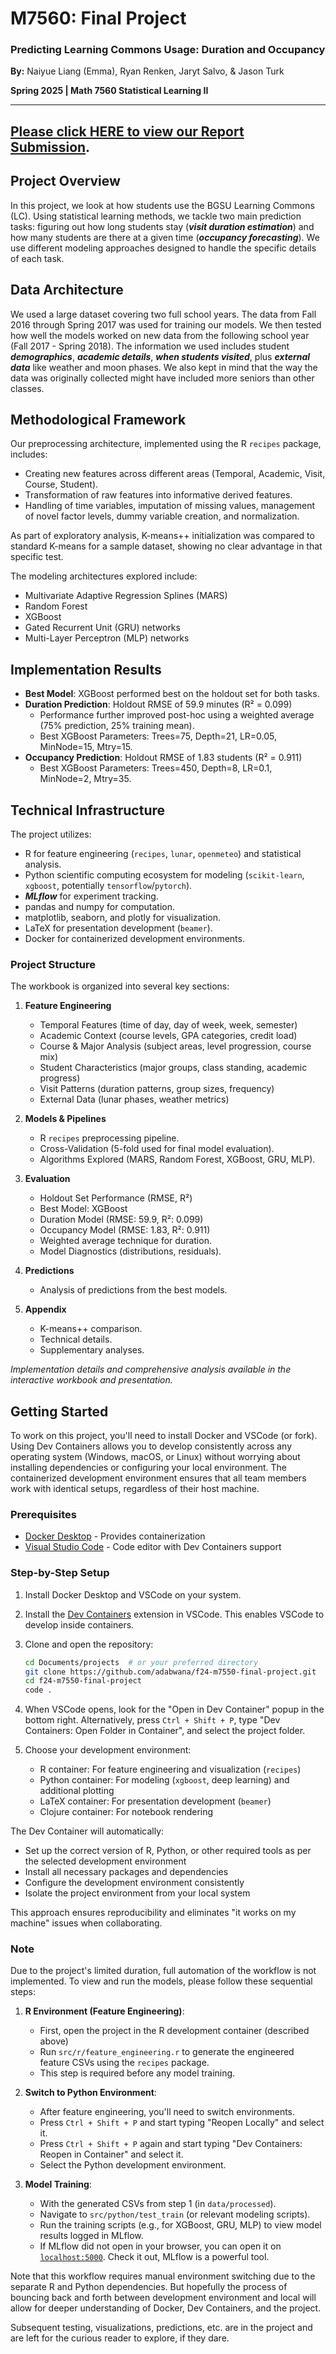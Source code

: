 # M7560: Final Project

### Predicting Learning Commons Usage: Duration and Occupancy

**By:** Naiyue Liang (Emma), Ryan Renken, Jaryt Salvo, & Jason Turk

**Spring 2025 | Math 7560 Statistical Learning II**

*************

## **[Please click HERE to view our Report Submission](https://adabwana.github.io/sp25-m7560-final-project/).**

## Project Overview

In this project, we look at how students use the BGSU Learning Commons (LC). Using statistical learning methods, we tackle two main prediction tasks: figuring out how long students stay (**_visit duration estimation_**) and how many students are there at a given time (**_occupancy forecasting_**). We use different modeling approaches designed to handle the specific details of each task.

## Data Architecture

We used a large dataset covering two full school years. The data from Fall 2016 through Spring 2017 was used for training our models. We then tested how well the models worked on new data from the following school year (Fall 2017 - Spring 2018). The information we used includes student **_demographics_**, **_academic details_**, **_when students visited_**, plus **_external data_** like weather and moon phases. We also kept in mind that the way the data was originally collected might have included more seniors than other classes.

## Methodological Framework

Our preprocessing architecture, implemented using the R `recipes` package, includes:
- Creating new features across different areas (Temporal, Academic, Visit, Course, Student).
- Transformation of raw features into informative derived features.
- Handling of time variables, imputation of missing values, management of novel factor levels, dummy variable creation, and normalization.

As part of exploratory analysis, K-means++ initialization was compared to standard K-means for a sample dataset, showing no clear advantage in that specific test.

The modeling architectures explored include:
- Multivariate Adaptive Regression Splines (MARS)
- Random Forest
- XGBoost
- Gated Recurrent Unit (GRU) networks
- Multi-Layer Perceptron (MLP) networks

## Implementation Results

- **Best Model**: XGBoost performed best on the holdout set for both tasks.
- **Duration Prediction**: Holdout RMSE of 59.9 minutes (R² = 0.099)
  - Performance further improved post-hoc using a weighted average (75% prediction, 25% training mean).
  - Best XGBoost Parameters: Trees=75, Depth=21, LR=0.05, MinNode=15, Mtry=15.
- **Occupancy Prediction**: Holdout RMSE of 1.83 students (R² = 0.911)
  - Best XGBoost Parameters: Trees=450, Depth=8, LR=0.1, MinNode=2, Mtry=35.

## Technical Infrastructure

The project utilizes:
- R for feature engineering (`recipes`, `lunar`, `openmeteo`) and statistical analysis.
- Python scientific computing ecosystem for modeling (`scikit-learn`, `xgboost`, potentially `tensorflow`/`pytorch`).
- **_MLflow_** for experiment tracking.
- pandas and numpy for computation.
- matplotlib, seaborn, and plotly for visualization.
- LaTeX for presentation development (`beamer`).
- Docker for containerized development environments.

### Project Structure

The workbook is organized into several key sections:

1. **Feature Engineering**
   - Temporal Features (time of day, day of week, week, semester)
   - Academic Context (course levels, GPA categories, credit load)
   - Course & Major Analysis (subject areas, level progression, course mix)
   - Student Characteristics (major groups, class standing, academic progress)
   - Visit Patterns (duration patterns, group sizes, frequency)
   - External Data (lunar phases, weather metrics)

2. **Models & Pipelines**
   - R `recipes` preprocessing pipeline.
   - Cross-Validation (5-fold used for final model evaluation).
   - Algorithms Explored (MARS, Random Forest, XGBoost, GRU, MLP).

3. **Evaluation**
   - Holdout Set Performance (RMSE, R²)
   - Best Model: XGBoost
   - Duration Model (RMSE: 59.9, R²: 0.099)
   - Occupancy Model (RMSE: 1.83, R²: 0.911)
   - Weighted average technique for duration.
   - Model Diagnostics (distributions, residuals).

4. **Predictions**
   - Analysis of predictions from the best models.

5. **Appendix**
   - K-means++ comparison.
   - Technical details.
   - Supplementary analyses.

*Implementation details and comprehensive analysis available in the interactive workbook and presentation.*

## Getting Started

To work on this project, you'll need to install Docker and VSCode (or fork). Using Dev Containers allows you to develop consistently across any operating system (Windows, macOS, or Linux) without worrying about installing dependencies or configuring your local environment. The containerized development environment ensures that all team members work with identical setups, regardless of their host machine.

### Prerequisites
- [Docker Desktop](https://docs.docker.com/get-docker/) - Provides containerization
- [Visual Studio Code](https://code.visualstudio.com/) - Code editor with Dev Containers support

### Step-by-Step Setup

1. Install Docker Desktop and VSCode on your system.

2. Install the [Dev Containers](https://marketplace.visualstudio.com/items?itemName=ms-vscode-remote.remote-containers) extension in VSCode. This enables VSCode to develop inside containers.

3. Clone and open the repository:
   ```bash
   cd Documents/projects  # or your preferred directory
   git clone https://github.com/adabwana/f24-m7550-final-project.git
   cd f24-m7550-final-project
   code .
   ```

4. When VSCode opens, look for the "Open in Dev Container" popup in the bottom right. Alternatively, press `Ctrl + Shift + P`, type "Dev Containers: Open Folder in Container", and select the project folder.

5. Choose your development environment:
   - R container: For feature engineering and visualization (`recipes`)
   - Python container: For modeling (`xgboost`, deep learning) and additional plotting
   - LaTeX container: For presentation development (`beamer`)
   - Clojure container: For notebook rendering

The Dev Container will automatically:
- Set up the correct version of R, Python, or other required tools as per the selected development environment
- Install all necessary packages and dependencies
- Configure the development environment consistently
- Isolate the project environment from your local system

This approach ensures reproducibility and eliminates "it works on my machine" issues when collaborating.

### Note

Due to the project's limited duration, full automation of the workflow is not implemented. To view and run the models, please follow these sequential steps:

1. **R Environment (Feature Engineering)**:
   - First, open the project in the R development container (described above)
   - Run `src/r/feature_engineering.r` to generate the engineered feature CSVs using the `recipes` package.
   - This step is required before any model training.

2. **Switch to Python Environment**:
   - After feature engineering, you'll need to switch environments.
   - Press `Ctrl + Shift + P` and start typing "Reopen Locally" and select it.
   - Press `Ctrl + Shift + P` again and start typing "Dev Containers: Reopen in Container" and select it.
   - Select the Python development environment.

3. **Model Training**:
   - With the generated CSVs from step 1 (in `data/processed`).
   - Navigate to `src/python/test_train` (or relevant modeling scripts).
   - Run the training scripts (e.g., for XGBoost, GRU, MLP) to view model results logged in MLflow.
   - If MLflow did not open in your browser, you can open it on [`localhost:5000`](http://localhost:5000). Check it out, MLflow is a powerful tool.

Note that this workflow requires manual environment switching due to the separate R and Python dependencies. But hopefully the process of bouncing back and forth between development environment and local will allow for deeper understanding of Docker, Dev Containers, and the project.

Subsequent testing, visualizations, predictions, etc. are in the project and are left for the curious reader to explore, if they dare.